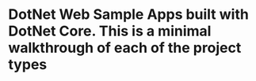 # DotNet Web Sample Apps built with DotNet Core.  This is a minimal walkthrough of each of the project types
